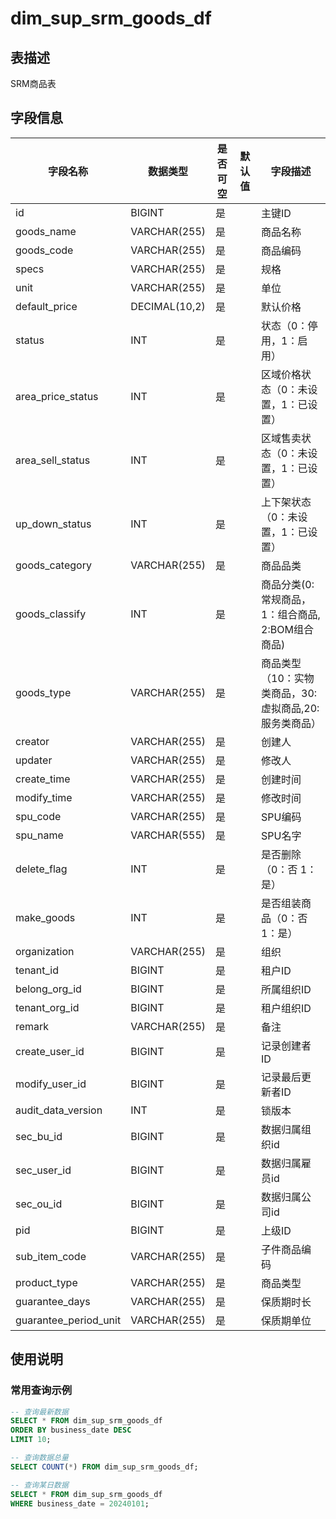 # dim_sup_srm_goods_df

## 表描述
SRM商品表

## 字段信息

| 字段名称 | 数据类型 | 是否可空 | 默认值 | 字段描述 |
|---------|----------|----------|--------|----------|
| id | BIGINT | 是 |  | 主键ID |
| goods_name | VARCHAR(255) | 是 |  | 商品名称 |
| goods_code | VARCHAR(255) | 是 |  | 商品编码 |
| specs | VARCHAR(255) | 是 |  | 规格 |
| unit | VARCHAR(255) | 是 |  | 单位 |
| default_price | DECIMAL(10,2) | 是 |  | 默认价格 |
| status | INT | 是 |  | 状态（0：停用，1：启用） |
| area_price_status | INT | 是 |  | 区域价格状态（0：未设置，1：已设置） |
| area_sell_status | INT | 是 |  | 区域售卖状态（0：未设置，1：已设置） |
| up_down_status | INT | 是 |  | 上下架状态（0：未设置，1：已设置） |
| goods_category | VARCHAR(255) | 是 |  | 商品品类 |
| goods_classify | INT | 是 |  | 商品分类(0:常规商品，1：组合商品, 2:BOM组合商品) |
| goods_type | VARCHAR(255) | 是 |  | 商品类型（10：实物类商品，30:虚拟商品,20:服务类商品） |
| creator | VARCHAR(255) | 是 |  | 创建人 |
| updater | VARCHAR(255) | 是 |  | 修改人 |
| create_time | VARCHAR(255) | 是 |  | 创建时间 |
| modify_time | VARCHAR(255) | 是 |  | 修改时间 |
| spu_code | VARCHAR(255) | 是 |  | SPU编码 |
| spu_name | VARCHAR(555) | 是 |  | SPU名字 |
| delete_flag | INT | 是 |  | 是否删除（0：否 1：是） |
| make_goods | INT | 是 |  | 是否组装商品（0：否 1：是） |
| organization | VARCHAR(255) | 是 |  | 组织 |
| tenant_id | BIGINT | 是 |  | 租户ID |
| belong_org_id | BIGINT | 是 |  | 所属组织ID |
| tenant_org_id | BIGINT | 是 |  | 租户组织ID |
| remark | VARCHAR(255) | 是 |  | 备注 |
| create_user_id | BIGINT | 是 |  | 记录创建者ID |
| modify_user_id | BIGINT | 是 |  | 记录最后更新者ID |
| audit_data_version | INT | 是 |  | 锁版本 |
| sec_bu_id | BIGINT | 是 |  | 数据归属组织id |
| sec_user_id | BIGINT | 是 |  | 数据归属雇员id |
| sec_ou_id | BIGINT | 是 |  | 数据归属公司id |
| pid | BIGINT | 是 |  | 上级ID |
| sub_item_code | VARCHAR(255) | 是 |  | 子件商品编码 |
| product_type | VARCHAR(255) | 是 |  | 商品类型 |
| guarantee_days | VARCHAR(255) | 是 |  | 保质期时长 |
| guarantee_period_unit | VARCHAR(255) | 是 |  | 保质期单位 |

## 使用说明

### 常用查询示例

```sql
-- 查询最新数据
SELECT * FROM dim_sup_srm_goods_df 
ORDER BY business_date DESC 
LIMIT 10;

-- 查询数据总量
SELECT COUNT(*) FROM dim_sup_srm_goods_df;

-- 查询某日数据
SELECT * FROM dim_sup_srm_goods_df 
WHERE business_date = 20240101;
```

